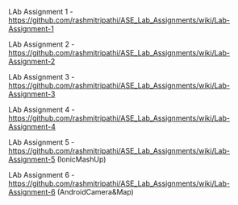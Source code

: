 
LAb Assignment 1 - https://github.com/rashmitripathi/ASE_Lab_Assignments/wiki/Lab-Assignment-1 

LAb Assignment 2 -https://github.com/rashmitripathi/ASE_Lab_Assignments/wiki/Lab-Assignment-2

LAb Assignment 3 -https://github.com/rashmitripathi/ASE_Lab_Assignments/wiki/Lab-Assignment-3

LAb Assignment 4 -https://github.com/rashmitripathi/ASE_Lab_Assignments/wiki/Lab-Assignment-4

LAb Assignment 5 -https://github.com/rashmitripathi/ASE_Lab_Assignments/wiki/Lab-Assignment-5 (IonicMashUp)

LAb Assignment 6 -https://github.com/rashmitripathi/ASE_Lab_Assignments/wiki/Lab-Assignment-6 (AndroidCamera&Map)
